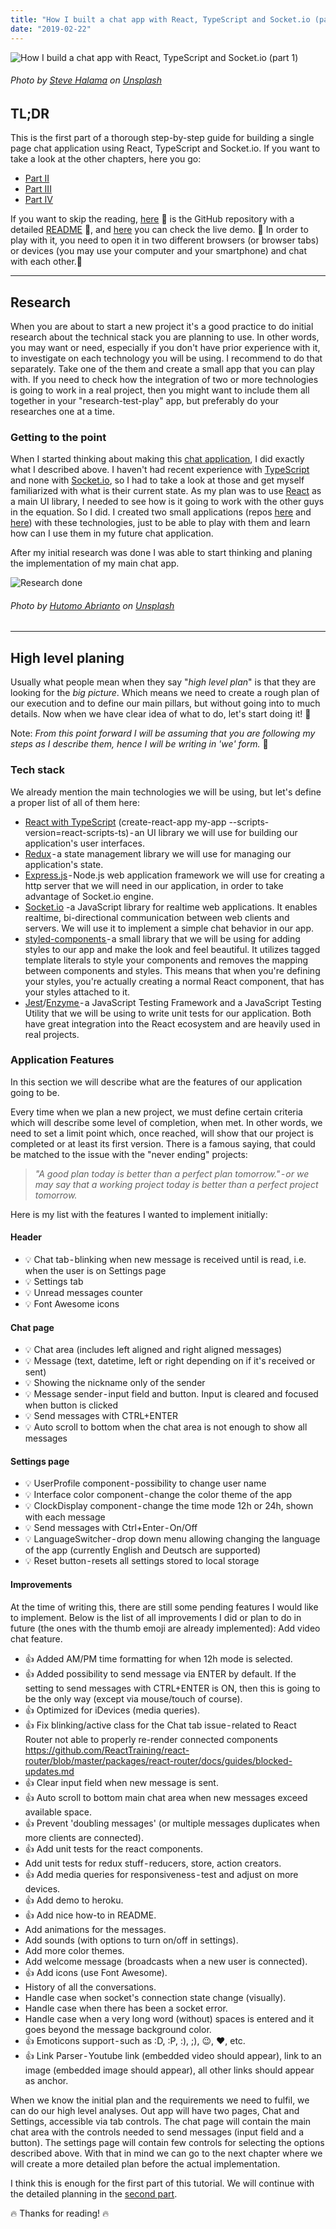 ```yaml
---
title: "How I built a chat app with React, TypeScript and Socket.io (part 1)"
date: "2019-02-22"
---
```


![How I build a chat app with React, TypeScript and Socket.io (part 1)](./how-i-build-a-chat-app-head.jpeg)
###### Photo by [Steve Halama](https://unsplash.com/photos/Yhc7YGZlz3g?utm_source=unsplash&utm_medium=referral&utm_content=creditCopyText) on [Unsplash](https://unsplash.com/search/photos/coding-chat-application?utm_source=unsplash&utm_medium=referral&utm_content=creditCopyText)


## TL;DR
This is the first part of a thorough step-by-step guide for building a single page chat application using React, TypeScript and Socket.io. If you want to take a look at the other chapters, here you go:
 - [Part II](https://mihail-gaberov.eu/how-i-build-chat-app-with-react-and-typescript-part2/)
 - [Part III](https://mihail-gaberov.eu/how-i-build-chat-app-with-react-and-typescript-part3/)
 - [Part IV](https://mihail-gaberov.eu/how-i-build-chat-app-with-react-and-typescript-part4/)

If you want to skip the reading, [here](https://github.com/mihailgaberov/chat) 💁 is the GitHub repository with a detailed [README](https://github.com/mihailgaberov/chat/blob/master/README.md) 🙌, and [here](https://mihails-chat.herokuapp.com/#/chat) you can check the live demo. 🎀 In order to play with it, you need to open it in two different browsers (or browser tabs) or devices (you may use your computer and your smartphone) and chat with each other.🎀

---

## Research
When you are about to start a new project it's a good practice to do initial research about the technical stack you are planning to use. In other words, you may want or need, especially if you don't have prior experience with it, to investigate on each technology you will be using. I recommend to do that separately. Take one of the them and create a small app that you can play with. If you need to check how the integration of two or more technologies is going to work in a real project, then you might want to include them all together in your "research-test-play" app, but preferably do your researches one at a time.


### Getting to the point
When I started thinking about making this [chat application](http://mihails-chat.herokuapp.com), I did exactly what I described above. I haven't had recent experience with [TypeScript](http://www.typescriptlang.org/) and none with [Socket.io](https://socket.io/), so I had to take a look at those and get myself familiarized with what is their current state. As my plan was to use [React](https://reactjs.org/) as a main UI library, I needed to see how is it going to work with the other guys in the equation. So I did. I created two small applications (repos [here](https://github.com/mihailgaberov/playing-with-socketio) and [here](https://github.com/mihailgaberov/react-contextapi-with-typescript)) with these technologies, just to be able to play with them and learn how can I use them in my future chat application.
 
 After my initial research was done I was able to start thinking and planing the implementation of my main chat app.
 
![Research done](./1.jpeg)
###### Photo by [Hutomo Abrianto](https://unsplash.com/photos/3TRdlKU-3II?utm_source=unsplash&utm_medium=referral&utm_content=creditCopyText) on [Unsplash](https://unsplash.com/search/photos/research-done?utm_source=unsplash&utm_medium=referral&utm_content=creditCopyText)
---
## High level planing
Usually what people mean when they say "_high level plan_" is that they are looking for the _big picture_. Which means we need to create a rough plan of our execution and to define our main pillars, but without going into to much details. Now when we have clear idea of what to do, let's start doing it! 👷

Note: _From this point forward I will be assuming that you are following my steps as I describe them, hence I will be writing in 'we' form._ 👨

### Tech stack
We already mention the main technologies we will be using, but let's define a proper list of all of them here:
 - [React with TypeScript](https://github.com/Microsoft/TypeScript-React-Starter#create-our-new-project) (create-react-app my-app --scripts-version=react-scripts-ts) - an UI library we will use for building our application's user interfaces.
 - [Redux](https://redux.js.org/) - a state management library we will use for managing our application's state.
 - [Express.js](https://expressjs.com/) - Node.js web application framework we will use for creating a http server that we will need in our application, in order to take advantage of Socket.io engine.
 - [Socket.io](https://socket.io/) -a JavaScript library for realtime web applications. It enables realtime, bi-directional communication between web clients and servers. We will use it to implement a simple chat behavior in our app.
 - [styled-components ](https://www.styled-components.com/)- a small library that we will be using for adding styles to our app and make the look and feel beautiful. It utilizes tagged template literals to style your components and removes the mapping between components and styles. This means that when you're defining your styles, you're actually creating a normal React component, that has your styles attached to it.
 - [Jest](https://jestjs.io/)/[Enzyme ](https://airbnb.io/enzyme/)- a JavaScript Testing Framework and a JavaScript Testing Utility that we will be using to write unit tests for our application. Both have great integration into the React ecosystem and are heavily used in real projects.

### Application Features
In this section we will describe what are the features of our application going to be. 

Every time when we plan a new project, we must define certain criteria which will describe some level of completion, when met. In other words, we need to set a limit point which, once reached, will show that our project is completed or at least its first version. There is a famous saying, that could be matched to the issue with the "never ending" projects:

>_"A good plan today is better than a perfect plan tomorrow." - or we may say that a working project today is better than a perfect project tomorrow._

Here is my list with the features I wanted to implement initially:

#### Header

 - 💡 Chat tab - blinking when new message is received until is read, i.e. when the user is on Settings page
 - 💡 Settings tab
 - 💡 Unread messages counter
 - 💡 Font Awesome icons

#### Chat page

 - 💡 Chat area (includes left aligned and right aligned messages)
 - 💡 Message (text, datetime, left or right depending on if it's received or sent)
 - 💡 Showing the nickname only of the sender
 - 💡 Message sender - input field and button. Input is cleared and focused when button is clicked
 - 💡 Send messages with CTRL+ENTER
 - 💡 Auto scroll to bottom when the chat area is not enough to show all messages

#### Settings page
 - 💡 UserProfile component - possibility to change user name
 - 💡 Interface color component - change the color theme of the app
 - 💡 ClockDisplay component - change the time mode 12h or 24h, shown with each message
 - 💡 Send messages with Ctrl+Enter - On/Off
 - 💡 LanguageSwitcher - drop down menu allowing changing the language of the app (currently English and Deutsch are supported)
 - 💡 Reset button - resets all settings stored to local storage

#### Improvements
At the time of writing this, there are still some pending features I would like to implement. Below is the list of all improvements I did or plan to do in future (the ones with the thumb emoji are already implemented):
Add video chat feature.
 - 👍 Added AM/PM time formatting for when 12h mode is selected.
 - 👍 Added possibility to send message via ENTER by default. If the setting to send messages with CTRL+ENTER is ON, then this is going to be the only way (except via mouse/touch of course).
- 👍 Optimized for iDevices (media queries).
- 👍 Fix blinking/active class for the Chat tab issue - related to React Router not able to properly re-render connected components https://github.com/ReactTraining/react-router/blob/master/packages/react-router/docs/guides/blocked-updates.md
- 👍 Clear input field when new message is sent.
- 👍 Auto scroll to bottom main chat area when new messages exceed available space.
- 👍 Prevent 'doubling messages' (or multiple messages duplicates when more clients are connected).
- 👍 Add unit tests for the react components.
- Add unit tests for redux stuff - reducers, store, action creators.
- 👍 Add media queries for responsiveness - test and adjust on more devices.
- 👍 Add demo to heroku.
- 👍 Add nice how-to in README.
- Add animations for the messages.
- Add sounds (with options to turn on/off in settings).
- Add more color themes.
- Add welcome message (broadcasts when a new user is connected).
- 👍 Add icons (use Font Awesome).
- History of all the conversations.
- Handle case when socket's connection state change (visually).
- Handle case when there has been a socket error.
- Handle case when a very long word (without) spaces is entered and it goes beyond the message background color.
- 👍 Emoticons support - such as :D, :P, :), ;), 😉, ❤️, etc.
- 👍 Link Parser - Youtube link (embedded video should appear), link to an image (embedded image should appear), all other links should appear as anchor.

When we know the initial plan and the requirements we need to fulfil, we can do our high level analyses. Out app will have two pages, Chat and Settings, accessible via tab controls. The chat page will contain the main chat area with the controls needed to send messages (input field and a button). The settings page will contain few controls for selecting the options described above. With that in mind we can go to the next chapter where we will create a more detailed plan before the actual implementation.

I think this is enough for the first part of this tutorial. We will continue with the detailed planning in the [second part](https://mihail-gaberov.eu/how-i-build-chat-app-with-react-and-typescript-part2/).

🔥 Thanks for reading! 🔥
